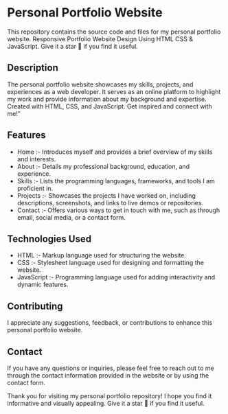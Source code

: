 # Personal Portfolio Website

This repository contains the source code and files for my personal portfolio website. Responsive Portfolio Website Design Using HTML CSS & JavaScript. Give it a star 🌟 if you find it useful.



## Description

The personal portfolio website showcases my skills, projects, and experiences as a web developer. It serves as an online platform to highlight my work and provide information about my background and expertise.
Created with HTML, CSS, and JavaScript. Get inspired and connect with me!"

## Features

- Home :- Introduces myself and provides a brief overview of my skills and interests.
- About :- Details my professional background, education, and experience.
- Skills :- Lists the programming languages, frameworks, and tools I am proficient in.
- Projects :- Showcases the projects I have worked on, including descriptions, screenshots, and links to live demos or repositories.
- Contact :- Offers various ways to get in touch with me, such as through email, social media, or a contact form.

## Technologies Used

- HTML :- Markup language used for structuring the website.
- CSS :- Stylesheet language used for designing and formatting the website.
- JavaScript :- Programming language used for adding interactivity and dynamic features.


## Contributing

I appreciate any suggestions, feedback, or contributions to enhance this personal portfolio website.


## Contact

If you have any questions or inquiries, please feel free to reach out to me through the contact information provided in the website or by using the contact form.

Thank you for visiting my personal portfolio repository! I hope you find it informative and visually appealing. Give it a star 🌟 if you find it useful.

